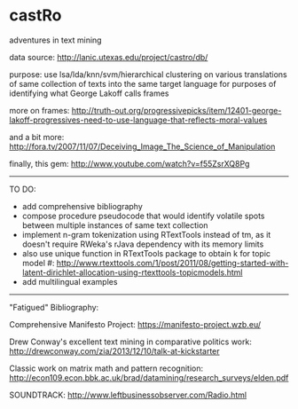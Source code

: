castRo
======

adventures in text mining 

data source: http://lanic.utexas.edu/project/castro/db/

purpose: use lsa/lda/knn/svm/hierarchical clustering on various translations of same collection of texts into the same target language for purposes of identifying what George Lakoff calls frames

more on frames: http://truth-out.org/progressivepicks/item/12401-george-lakoff-progressives-need-to-use-language-that-reflects-moral-values

and a bit more: http://fora.tv/2007/11/07/Deceiving_Image_The_Science_of_Manipulation

finally, this gem: http://www.youtube.com/watch?v=f55ZsrXQ8Pg

______________________________________________
TO DO:

 * add comprehensive bibliography
 * compose procedure pseudocode that would identify volatile spots between multiple instances of same text collection
  * implement n-gram tokenization using RTextTools instead of tm, as it doesn't require RWeka's rJava dependency with its memory limits
  * also use unique function in RTextTools package to obtain k for topic model #: http://www.rtexttools.com/1/post/2011/08/getting-started-with-latent-dirichlet-allocation-using-rtexttools-topicmodels.html
  * add multilingual examples

_______________________________________________
"Fatigued" Bibliography:

Comprehensive Manifesto Project: https://manifesto-project.wzb.eu/

Drew Conway's excellent text mining in comparative politics work: http://drewconway.com/zia/2013/12/10/talk-at-kickstarter
	                               
Classic work on matrix math and pattern recognition: http://econ109.econ.bbk.ac.uk/brad/datamining/research_surveys/elden.pdf

SOUNDTRACK: http://www.leftbusinessobserver.com/Radio.html
	                             
	                               
